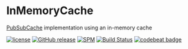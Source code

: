 # InMemoryCache
[PubSubCache](https://github.com/randymarsh77/pubsubcache) implementation using an in-memory cache

[![license](https://img.shields.io/github/license/mashape/apistatus.svg)]()
[![GitHub release](https://img.shields.io/github/release/randymarsh77/inmemorycache.svg)]()
[![SPM](https://img.shields.io/badge/SPM-compatible-brightgreen.svg)](https://github.com/apple/swift-package-manager)
[![Build Status](https://api.travis-ci.org/randymarsh77/inmemorycache.svg?branch=master)](https://travis-ci.org/randymarsh77/inmemorycache)
[![codebeat badge](https://codebeat.co/badges/344f2e1f-38f6-41e7-b02a-f2d2ea30a678)](https://codebeat.co/projects/github-com-randymarsh77-inmemorycache-master)
